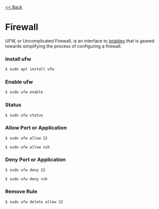 [<< Back](README.md)

# Firewall

UFW, or Uncomplicated Firewall, is an interface to [iptables](https://en.wikipedia.org/wiki/Iptables) that is geared towards simplifying the process of configuring a firewall.

### Install ufw 

```bash
$ sudo apt install ufw
```

### Enable ufw

```bash
$ sudo ufw enable
```

### Status 

```bash
$ sudo ufw status
```

### Allow Port or Application 

```bash
$ sudo ufw allow 22
```
```bash
$ sudo ufw allow ssh
```

### Deny Port or Application 

```bash
$ sudo ufw deny 22
```
```bash
$ sudo ufw deny ssh
```

### Remove Rule 

```bash
$ sudo ufw delete allow 22
```
